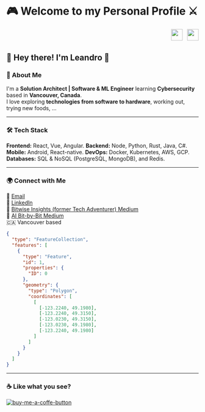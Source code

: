 # 🎮 Welcome to my Personal Profile ⚔️

<div align="right">
  <a href="https://github.com/leandrofahur?tab=followers"><img src="https://img.shields.io/github/followers/leandrofahur?style=social" height="30"></a>
  &nbsp;
  <a href="https://github.com/leandrofahur"><img src="https://img.shields.io/github/stars/leandrofahur?style=social" height="30"></a>
</div>

## 👋 Hey there! I'm Leandro 🐧  

### 🚀 About Me  
I'm a **Solution Architect | Software & ML Engineer** learning **Cybersecurity** based in **Vancouver, Canada**.  
I love exploring **technologies from software to hardware**, working out, trying new foods, ...  

---

### 🛠 Tech Stack  
**Frontend:** React, Vue, Angular.
**Backend:** Node, Python, Rust, Java, C#.
**Mobile:** Android, React-native.
**DevOps:** Docker, Kubernetes, AWS, GCP.
**Databases:** SQL & NoSQL (PostgreSQL, MongoDB), and Redis.  

---

### 🌍 Connect with Me  
📧 [Email](mailto:leandrofahur@gmail.com)  
💼 [LinkedIn](https://www.linkedin.com/in/leandro-miranda-fahur-machado/)  
📝 [Bitwise Insights (former Tech Adventurer) Medium](https://medium.com/@bitwise_insights)  
📝 [AI Bit-by-Bit Medium](https://medium.com/@ai-bit-by-bit)  
🇨🇦 Vancouver based
  ```geojson
  {
    "type": "FeatureCollection",
    "features": [
      {
        "type": "Feature",
        "id": 1,
        "properties": {
          "ID": 0
        },
        "geometry": {
          "type": "Polygon",
          "coordinates": [
            [
              [-123.2240, 49.1980],
              [-123.2240, 49.3150],
              [-123.0230, 49.3150],
              [-123.0230, 49.1980],
              [-123.2240, 49.1980] 
            ]
          ]
        }
      }
    ]
  }
  ```


---

### ☕ Like what you see?  
[![buy-me-a-coffe-button]][buy-me-a-coffe-url]  

[buy-me-a-coffe-button]: https://www.buymeacoffee.com/assets/img/custom_images/yellow_img.png  
[buy-me-a-coffe-url]: https://buymeacoffee.com/bitwise_insights

